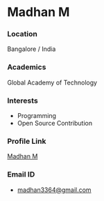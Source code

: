 # Madhan M

### Location

Bangalore / India

### Academics

Global Academy of Technology

### Interests

- Programming
- Open Source Contribution

### Profile Link

[Madhan M](https://github.dev/Capt-Madhan)

### Email ID

- madhan3364@gmail.com
